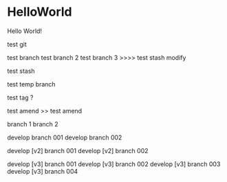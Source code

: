# HelloWorld
Hello World!

test git

test branch
test branch 2
test branch 3  >>>>  test stash modify

test stash

test temp branch

test tag ?

test amend >> test amend

branch 1
branch 2

develop branch 001
develop branch 002

develop [v2] branch 001
develop [v2] branch 002

develop [v3] branch 001
develop [v3] branch 002
develop [v3] branch 003
develop [v3] branch 004
